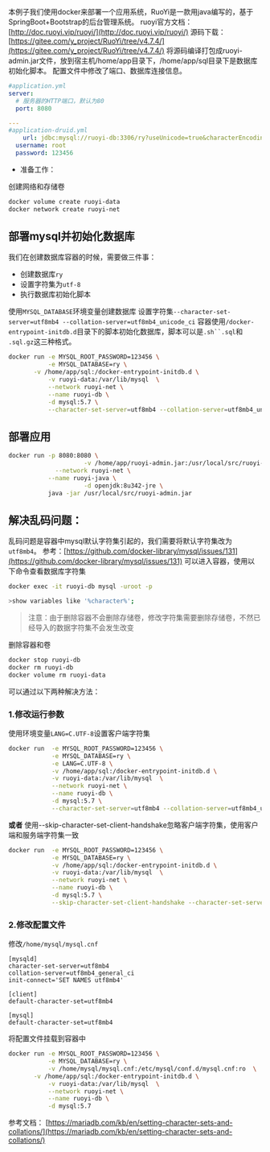 本例子我们使用docker来部署一个应用系统，RuoYi是一款用java编写的，基于SpringBoot+Bootstrap的后台管理系统。
ruoyi官方文档：[http://doc.ruoyi.vip/ruoyi/](http://doc.ruoyi.vip/ruoyi/)
源码下载：[https://gitee.com/y_project/RuoYi/tree/v4.7.4/](https://gitee.com/y_project/RuoYi/tree/v4.7.4/)
将源码编译打包成ruoyi-admin.jar文件，放到宿主机/home/app目录下，/home/app/sql目录下是数据库初始化脚本。
配置文件中修改了端口、数据库连接信息。

```yaml
#application.yml
server:
  # 服务器的HTTP端口，默认为80
  port: 8080

---
#application-druid.yml
	url: jdbc:mysql://ruoyi-db:3306/ry?useUnicode=true&characterEncoding=utf8
  username: root
  password: 123456
```

- 准备工作：

创建网络和存储卷

```bash
docker volume create ruoyi-data
docker network create ruoyi-net
```

## 部署mysql并初始化数据库

我们在创建数据库容器的时候，需要做三件事：

- 创建数据库`ry`
- 设置字符集为`utf-8`
- 执行数据库初始化脚本

使用`MYSQL_DATABASE`环境变量创建数据库
设置字符集`--character-set-server=utf8mb4 --collation-server=utf8mb4_unicode_ci`
容器使用`/docker-entrypoint-initdb.d`目录下的脚本初始化数据库，脚本可以是`.sh``.sql`和
`.sql.gz`这三种格式。

```bash
docker run -e MYSQL_ROOT_PASSWORD=123456 \
           -e MYSQL_DATABASE=ry \
	   -v /home/app/sql:/docker-entrypoint-initdb.d \
           -v ruoyi-data:/var/lib/mysql  \
           --network ruoyi-net \
           --name ruoyi-db \
           -d mysql:5.7 \
           --character-set-server=utf8mb4 --collation-server=utf8mb4_unicode_ci
```

## 部署应用

```bash
docker run -p 8080:8080 \
					 -v /home/app/ruoyi-admin.jar:/usr/local/src/ruoyi-admin.jar \
        	 --network ruoyi-net \
           --name ruoyi-java \
					 -d openjdk:8u342-jre \
           java -jar /usr/local/src/ruoyi-admin.jar
```

## 解决乱码问题：

乱码问题是容器中mysql默认字符集引起的，我们需要将默认字符集改为`utf8mb4`。
参考：[https://github.com/docker-library/mysql/issues/131](https://github.com/docker-library/mysql/issues/131)
可以进入容器，使用以下命令查看数据库字符集

```bash
docker exec -it ruoyi-db mysql -uroot -p

>show variables like '%character%';
```

> 注意：由于删除容器不会删除存储卷，修改字符集需要删除存储卷，不然已经导入的数据字符集不会发生改变

删除容器和卷

```bash
docker stop ruoyi-db
docker rm ruoyi-db
docker volume rm ruoyi-data
```

可以通过以下两种解决方法：

### 1.修改运行参数

使用环境变量`LANG=C.UTF-8`设置客户端字符集

```bash
docker run  -e MYSQL_ROOT_PASSWORD=123456 \
            -e MYSQL_DATABASE=ry \
            -e LANG=C.UTF-8 \
            -v /home/app/sql:/docker-entrypoint-initdb.d \
            -v ruoyi-data:/var/lib/mysql  \
            --network ruoyi-net \
            --name ruoyi-db \
            -d mysql:5.7 \
            --character-set-server=utf8mb4 --collation-server=utf8mb4_unicode_ci
```

**或者**
使用--skip-character-set-client-handshake忽略客户端字符集，使用客户端和服务端字符集一致

```bash
docker run  -e MYSQL_ROOT_PASSWORD=123456 \
            -e MYSQL_DATABASE=ry \
            -v /home/app/sql:/docker-entrypoint-initdb.d \
            -v ruoyi-data:/var/lib/mysql  \
            --network ruoyi-net \
            --name ruoyi-db \
            -d mysql:5.7 \
            --skip-character-set-client-handshake --character-set-server=utf8mb4 --collation-server=utf8mb4_unicode_ci
```

### 2.修改配置文件

修改`/home/mysql/mysql.cnf`

```
[mysqld]
character-set-server=utf8mb4
collation-server=utf8mb4_general_ci
init-connect='SET NAMES utf8mb4'

[client]
default-character-set=utf8mb4

[mysql]
default-character-set=utf8mb4
```

将配置文件挂载到容器中

```bash
docker run -e MYSQL_ROOT_PASSWORD=123456 \
           -e MYSQL_DATABASE=ry \
           -v /home/mysql/mysql.cnf:/etc/mysql/conf.d/mysql.cnf:ro  \
	   -v /home/app/sql:/docker-entrypoint-initdb.d \
           -v ruoyi-data:/var/lib/mysql  \
           --network ruoyi-net \
           --name ruoyi-db \
           -d mysql:5.7
```

参考文档：
[https://mariadb.com/kb/en/setting-character-sets-and-collations/](https://mariadb.com/kb/en/setting-character-sets-and-collations/)

